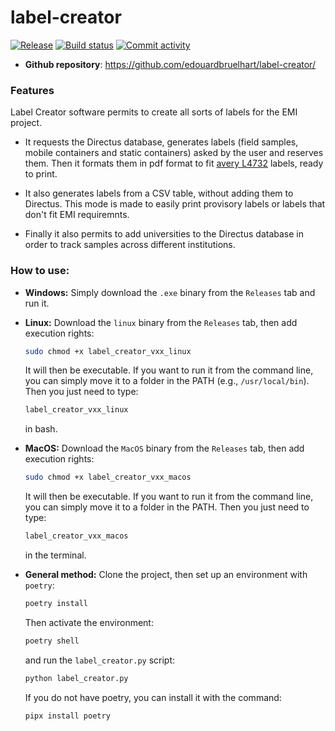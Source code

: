 # label-creator

[![Release](https://img.shields.io/github/v/release/edouardbruelhart/label-creator)](https://img.shields.io/github/v/release/edouardbruelhart/label-creator)
[![Build status](https://img.shields.io/github/actions/workflow/status/edouardbruelhart/label-creator/main.yml?branch=main)](https://github.com/edouardbruelhart/label-creator/actions/workflows/main.yml?query=branch%3Amain)
[![Commit activity](https://img.shields.io/github/commit-activity/m/edouardbruelhart/label-creator)](https://img.shields.io/github/commit-activity/m/edouardbruelhart/label-creator)

- **Github repository**: <https://github.com/edouardbruelhart/label-creator/>

### Features

Label Creator software permits to create all sorts of labels for the EMI project.

- It requests the Directus database, generates labels (field samples, mobile containers and static containers) asked by the user and reserves them. Then it formats them in pdf format to fit [avery L4732](https://www.avery.co.uk/product/mini-multipurpose-labels-l4732rev-25) labels, ready to print.

- It also generates labels from a CSV table, without adding them to Directus. This mode is made to easily print provisory labels or labels that don't fit EMI requiremnts.

- Finally it also permits to add universities to the Directus database in order to track samples across different institutions.

### How to use:

- **Windows:** Simply download the `.exe` binary from the `Releases` tab and run it.
- **Linux:** Download the `linux` binary from the `Releases` tab, then add execution rights:

  ```bash
  sudo chmod +x label_creator_vxx_linux
  ```

  It will then be executable. If you want to run it from the command line, you can simply move it to a folder in the PATH (e.g., `/usr/local/bin`). Then you just need to type:

  ```bash
  label_creator_vxx_linux
  ```

  in bash.

- **MacOS:** Download the `MacOS` binary from the `Releases` tab, then add execution rights:

  ```bash
  sudo chmod +x label_creator_vxx_macos
  ```

  It will then be executable. If you want to run it from the command line, you can simply move it to a folder in the PATH. Then you just need to type:

  ```bash
  label_creator_vxx_macos
  ```

  in the terminal.

- **General method:** Clone the project, then set up an environment with `poetry`:

  ```bash
  poetry install
  ```

  Then activate the environment:

  ```bash
  poetry shell
  ```

  and run the `label_creator.py` script:

  ```bash
  python label_creator.py
  ```

  If you do not have poetry, you can install it with the command:

  ```bash
  pipx install poetry
  ```
